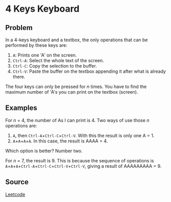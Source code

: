 # 4 Keys Keyboard

## Problem
In a 4-keys keyboard and a textbox, the only operations that can be performed by these keys are:

1. `A`: Prints one 'A' on the screen.
2. `Ctrl-A`: Select the whole text of the screen.
3. `Ctrl-C`: Copy the selection to the buffer.
4. `Ctrl-V`: Paste the buffer on the textbox appending it after what is already there.

The four keys can only be pressed for *n* times. You have to find the maximum number of 'A's you can print on the textbox (screen).

## Examples
For *n* = 4, the number of As I can print is 4. Two ways of use those *n* operations are:

1. `A`, then `Ctrl-A`+`Ctrl-C`+`Ctrl-V`. With this the result is only one A = 1.
2. `A`+`A`+`A`+`A`. In this case, the result is AAAA = 4.

Which option is better? Number two.

For *n* = 7, the result is 9. This is because the sequence of operations is `A`+`A`+`A`+`Ctrl-A`+`Ctrl-C`+`Ctrl-V`+`Ctrl-V`, giving a result of AAAAAAAAA = 9.

## Source
[Leetcode](https://leetcode.com)